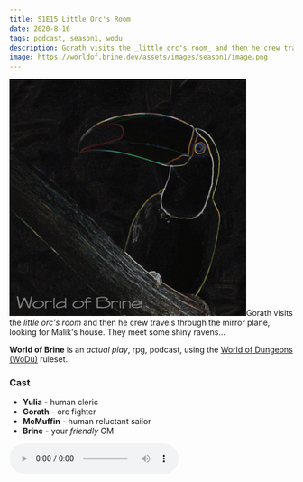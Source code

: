 ```yaml
---
title: S1E15 Little Orc's Room
date: 2020-8-16
tags: podcast, season1, wodu
description: Gorath visits the _little orc's room_ and then he crew travels through the mirror plane, looking for Malik's house. They meet some shiny ravens...
image: https://worldof.brine.dev/assets/images/season1/image.png
---
```


![thumb](assets/images/season1/image.png)Gorath visits the _little orc's room_ and then he crew travels through the mirror plane, looking for Malik's house. They meet some shiny ravens...

**World of Brine** is an _actual play_, rpg, podcast, using the [World of Dungeons (WoDu)](http://www.onesevendesign.com/dw/world_of_dungeons_1979.pdf) ruleset.

<break>

### Cast
- **Yulia** - human cleric
- **Gorath** - orc fighter
- **McMuffin** - human reluctant sailor
- **Brine** - your _friendly_ GM

<audio controls src="https://archive.org/download/s1e9-cloud_city/s1e15-little_orcs_room.mp3"></audio>
